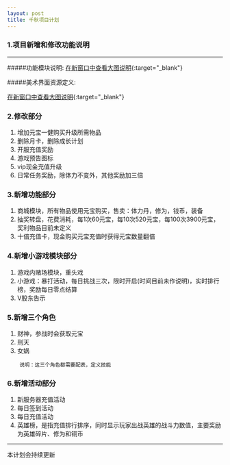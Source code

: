 ```yaml
---
layout: post
title: 千秋项目计划
---
```


### 1.项目新增和修改功能说明
--------------------
#####功能模块说明:
[在新窗口中查看大图说明](https://woodcol.github.io/images/posts/2018-10-25/new_art.png){:target="_blank"}

#####美术界面资源定义:

[在新窗口中查看大图说明](https://woodcol.github.io/images/posts/2018-10-25/new_art.png){:target="_blank"}

### 2.修改部分

1. 增加元宝一健购买升级所需物品
2. 删除月卡，删除成长计划
3. 开服充值奖励
4. 游戏预告图标
5. vip现金充值升级
6. 日常任务奖励，除体力不变外，其他奖励加三倍

### 3.新增功能部分

1. 商城模块，所有物品使用元宝购买，售卖：体力丹，修为，钱币，装备
2. 抽奖转盘，花费消耗，每1次60元宝，每10次520元宝，每100次3900元宝，奖利物品目前未定义 
3. 十倍充值卡，现金购买元宝充值时获得元宝数量翻倍

### 4.新增小游戏模块部分
1. 游戏内赌场模块，重头戏
2. 小游戏：暴打活动，每日挑战三次，限时开启(时间目前未作说明)，实时排行榜，奖励每日零点结算
3. V股东告示

### 5.新增三个角色

1. 财神，参战时会获取元宝
2. 刑天
3. 女娲

```
	说明：这三个角色都需要配表，定义技能
```
### 6.新增活动部分

1. 新服务器充值活动
2. 每日签到活动
3. 每日充值活动
4. 英雄榜，是指充值排行排序，同时显示玩家出战英雄的战斗力数值，主要奖励为英雄碎片、修为和铜币


----------------------
本计划会持续更新

